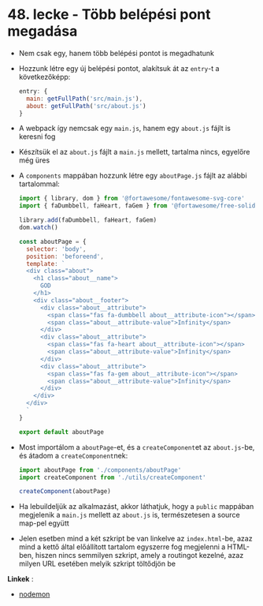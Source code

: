 # 48. lecke - Több belépési pont megadása
- Nem csak egy, hanem több belépési pontot is megadhatunk 
- Hozzunk létre egy új belépési pontot, alakítsuk át az `entry`-t a következőképp:
  
  ```javascript  
  entry: {
    main: getFullPath('src/main.js'),
    about: getFullPath('src/about.js')
  }
  ```

- A webpack így nemcsak egy `main.js`, hanem egy `about.js` fájlt is keresni fog
- Készítsük el az `about.js` fájlt a `main.js` mellett, tartalma nincs, egyelőre még üres
- A `components` mappában hozzunk létre egy `aboutPage.js` fájlt az alábbi tartalommal:

  ```javascript
  import { library, dom } from '@fortawesome/fontawesome-svg-core'
  import { faDumbbell, faHeart, faGem } from '@fortawesome/free-solid-svg-icons'

  library.add(faDumbbell, faHeart, faGem)
  dom.watch()

  const aboutPage = {
    selector: 'body',
    position: 'beforeend',
    template: `
    <div class="about">
      <h1 class="about__name">
        GOD
      </h1>
      <div class="about__footer">
        <div class="about__attribute">
          <span class="fas fa-dumbbell about__attribute-icon"></span>
          <span class="about__attribute-value">Infinity</span>
        </div>
        <div class="about__attribute">
          <span class="fas fa-heart about__attribute-icon"></span>
          <span class="about__attribute-value">Infinity</span>
        </div>
        <div class="about__attribute">
          <span class="fas fa-gem about__attribute-icon"></span>
          <span class="about__attribute-value">Infinity</span>
        </div>
      </div>
    </div>
    `
  }

  export default aboutPage
  ```

- Most importálom a `aboutPage`-et, és a `createComponent`et az `about.js`-be, és átadom a `createComponent`nek:

  ```javascript
  import aboutPage from './components/aboutPage'
  import createComponent from './utils/createComponent'

  createComponent(aboutPage)
  ```

- Ha lebuildeljük az alkalmazást, akkor láthatjuk, hogy a `public` mappában megjelenik a `main.js` mellett az `about.js` is, természetesen a source map-pel együtt
- Jelen esetben mind a két szkript be van linkelve az `index.html`-be, azaz mind a kettő által előállított tartalom egyszerre fog megjelenni a HTML-ben, hiszen nincs semmilyen szkript, amely a routingot kezelné, azaz milyen URL esetében melyik szkript töltődjön be

**Linkek** :
- [nodemon](https://www.npmjs.com/package/nodemon)
  